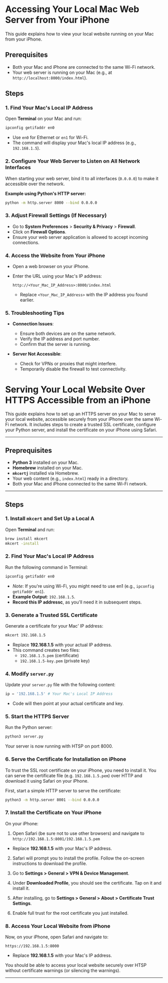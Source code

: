 # Accessing Your Local Mac Web Server from Your iPhone

This guide explains how to view your local website running on your Mac from your iPhone.

## Prerequisites

- Both your Mac and iPhone are connected to the same Wi-Fi network.
- Your web server is running on your Mac (e.g., at `http://localhost:8000/index.html`).

## Steps

### 1. Find Your Mac's Local IP Address

Open **Terminal** on your Mac and run:

```bash
ipconfig getifaddr en0
```

- Use `en0` for Ethernet or `en1` for Wi-Fi.
- The command will display your Mac's local IP address (e.g., `192.168.1.5`).

### 2. Configure Your Web Server to Listen on All Network Interfaces

When starting your web server, bind it to all interfaces (`0.0.0.0`) to make it accessible over the network.

**Example using Python's HTTP server:**

```bash
python -m http.server 8000 --bind 0.0.0.0
```

### 3. Adjust Firewall Settings (If Necessary)

- Go to **System Preferences** > **Security & Privacy** > **Firewall**.
- Click on **Firewall Options**.
- Ensure your web server application is allowed to accept incoming connections.

### 4. Access the Website from Your iPhone

- Open a web browser on your iPhone.
- Enter the URL using your Mac's IP address:

  ```
  http://<Your_Mac_IP_Address>:8000/index.html
  ```

  - Replace `<Your_Mac_IP_Address>` with the IP address you found earlier.

### 5. Troubleshooting Tips

- **Connection Issues**:
  - Ensure both devices are on the same network.
  - Verify the IP address and port number.
  - Confirm that the server is running.

- **Server Not Accessible**:
  - Check for VPNs or proxies that might interfere.
  - Temporarily disable the firewall to test connectivity.

# Serving Your Local Website Over HTTPS Accessible from an iPhone

This guide explains how to set up an HTTPS server on your Mac to serve your local website, accessible securely from your iPhone over the same Wi-Fi network. It includes steps to create a trusted SSL certificate, configure your Python server, and install the certificate on your iPhone using Safari.

---

## Preprequisites

- **Python 3** installed on your Mac.
- **Homebrew** installed on your Mac.
- **`mkcertj`** installed via Homebrew.
- Your web content (e.g., `index.html`) ready in a directory.
- Both your Mac and iPhone connected to the same Wi-Fi network.

---

## Steps

### 1. Install `mkcert` and Set Up a Local A

Open **Terminal** and run:

```sh
brew install mkcert
mkcert -install
```

### 2. Find Your Mac's Local IP Address

Run the following command in Terminal:

```sh
ipconfig getifaddr en0
```

- *Note*: If you're using Wi-Fi, you might need to use en1 (e.g., `ipconfig getifaddr en1`).
- **Example Output**: `192.168.1.5`.
- **Record this IP addressc**, as you'll need it in subsequent steps.

### 3. Generate a Trusted SSL Certificate

Generate a certificate for your Mac' IP address:

```sh
mkcert 192.168.1.5
```
- Replace **192.168.1.5** with your actual IP address.
- This command creates two files:
  - `192.168.1.5.pem` (certificate)
  - `192.168.1.5-key.pem` (private key)

### 4. Modify `server.py`

Update your `server.py` file with the following content:

```python
ip = '192.168.1.5' # Your Mac's Local IP Address
```
- Code will then point at your actual certificate and key.

### 5. Start the HTTPS Server

Run the Python server:

```sh
python3 server.py
```

Your server is now running with HTSP on port 8000.

### 6. Serve the Certificate for Installation on iPhone

To trust the SSL root certificate on your iPhone, you need to install it. You can serve the certificate file (e.g. `192.168.1.5.pem`) over HTTP and download it using Safari on your iPhone.

First, start a simple HTTP server to serve the certificate:

```sh
python3 -m http.server 8001 --bind 0.0.0.0
```

### 7. Install the Certificate on Your iPhone

On your iPhone:

1. Open Safari (be sure not to use other browsers) and navigate to `http://192.168.1.5:8001/192.168.1.5.pem`

  - Replace **192.168.1.5** with your Mac's IP address.

2. Safari will prompt you to install the profile. Follow the on-screen instructions to download the profile.

3. Go to **Settings > General > VPN & Device Management**.

4. Under **Downloaded Profile**, you should see the certificate. Tap on it and install it.

5. After installing, go to **Settings > General > About > Certificate Trust Settings**.

6. Enable full trust for the root certificate you just installed.

### 8. Access Your Local Website from iPhone

Now, on your iPhone, open Safari and navigate to:

```
https://192.168.1.5:8000
```

- Replace **192.168.1.5** with your Mac's IP address.

You should be able to access your local website securely over HTSP without certificate warnings (or silencing the warnings).

---

